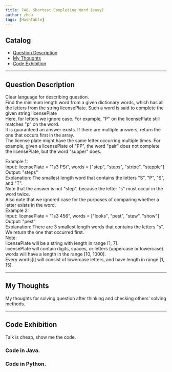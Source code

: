 ```yaml
---
title: 748. Shortest Completing Word (easy)                 
author: zhou      
tags: [HashTable]          
---
```


       

## Catalog  
+ [Question Description](#partI)
+ [My Thoughts](#partII)
+ [Code Exhibition](#partIII)

----------------------------------

## Question Description
Clear language for describing question.    
Find the minimum length word from a given dictionary words, which has all the letters from the string licensePlate. Such a word is said to complete the given string licensePlate         
Here, for letters we ignore case. For example, "P" on the licensePlate still matches "p" on the word.      
It is guaranteed an answer exists. If there are multiple answers, return the one that occurs first in the array.      
The license plate might have the same letter occurring multiple times. For example, given a licensePlate of "PP", the word "pair" does not complete the licensePlate, but the word "supper" does.      

Example 1:     
Input: licensePlate = "1s3 PSt", words = ["step", "steps", "stripe", "stepple"]    
Output: "steps"    
Explanation: The smallest length word that contains the letters "S", "P", "S", and "T".    
Note that the answer is not "step", because the letter "s" must occur in the word twice.    
Also note that we ignored case for the purposes of comparing whether a letter exists in the word.    
Example 2:     
Input: licensePlate = "1s3 456", words = ["looks", "pest", "stew", "show"]    
Output: "pest"    
Explanation: There are 3 smallest length words that contains the letters "s".    
We return the one that occurred first.    
Note:    
licensePlate will be a string with length in range [1, 7].    
licensePlate will contain digits, spaces, or letters (uppercase or lowercase).    
words will have a length in the range [10, 1000].    
Every words[i] will consist of lowercase letters, and have length in range [1, 15].     


----------------------------------

## My Thoughts
My thoughts for solving question after thinking and checking others' solving methods.        








----------------------------------

## Code Exhibition
Talk is cheap, show me the code.    
### Code in Java.     



### Code in Python.   



